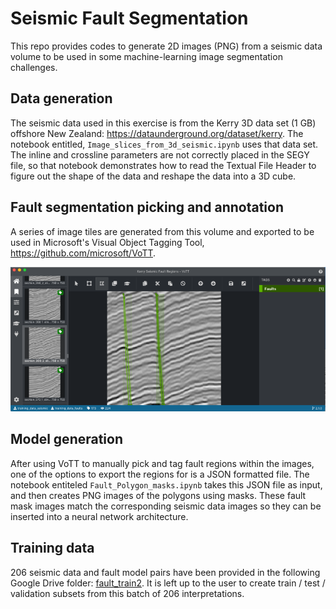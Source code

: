 # Seismic Fault Segmentation

This repo provides codes to generate 2D images (PNG) from a seismic data volume to be used in some machine-learning image segmentation challenges.

## Data generation
The seismic data used in this exercise is from the Kerry 3D data set (1 GB) offshore New Zealand: https://dataunderground.org/dataset/kerry. The notebook entitled, `Image_slices_from_3d_seismic.ipynb` uses that data set. The inline and crossline parameters are not correctly placed in the SEGY file, so that notebook demonstrates how to read the Textual File Header to figure out the shape of the data and reshape the data into a 3D cube.

## Fault segmentation picking and annotation
A series of image tiles are generated from this volume and exported to be used in Microsoft's Visual Object Tagging Tool, https://github.com/microsoft/VoTT. 

![VoTT picking example](images/VoTT_seismic_fault_pick.PNG)

## Model generation
After using VoTT to manually pick and tag fault regions within the images, one of the options to export the regions for is a JSON formatted file. The notebook entiteled `Fault_Polygon_masks.ipynb` takes this JSON file as input, and then creates PNG images of the polygons using masks. These fault mask images match the corresponding seismic data images so they can be inserted into a neural network architecture.

## Training data

206 seismic data and fault model pairs have been provided in the following Google Drive folder: [fault_train2](https://drive.google.com/drive/folders/1RjspGTQWMJB3W0JzJtdCpdbnEyvuIV4H?usp=sharing). It is left up to the user to create train / test / validation subsets from this batch of 206 interpretations.

